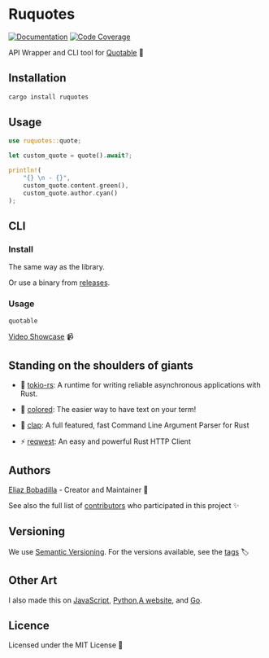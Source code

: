 # Ruquotes

[![Documentation](https://docs.rs/ruquotes/badge.svg)](https://docs.rs/ruquotes)
[![Code Coverage](https://codecov.io/gh/UltiRequiem/ruquotes/branch/main/graph/badge.svg)](https://codecov.io/gh/UltiRequiem/ruquotes)

API Wrapper and CLI tool for [Quotable](https://github.com/lukePeavey/quotable)
📣

## Installation

```sh
cargo install ruquotes
```

## Usage

```rust
use ruquotes::quote;

let custom_quote = quote().await?;

println!(
    "{} \n - {}",
    custom_quote.content.green(),
    custom_quote.author.cyan()
);
```

## CLI

### Install

The same way as the library.

Or use a binary from
[releases](https://github.com/UltiRequiem/ruquotes/releases/latest).

### Usage

```sh
quotable
```

[Video Showcase](https://youtu.be/NsyMt8wLh6I) 📹

## Standing on the shoulders of giants

- 🗼 [tokio-rs](https://github.com/tokio-rs/tokio): A runtime for writing
  reliable asynchronous applications with Rust.

- 🤗 [colored](https://github.com/mackwic/colored): The easier way to have text
  on your term!

- 👏 [clap](https://github.com/clap-rs/clap): A full featured, fast Command Line
  Argument Parser for Rust

- ⚡ [reqwest](https://github.com/seanmonstar/reqwest): An easy and powerful Rust
  HTTP Client

## Authors

[Eliaz Bobadilla](https://ultirequiem.com) - Creator and Maintainer 💪

See also the full list of
[contributors](https://github.com/UltiRequiem/ruquotes/contributors) who
participated in this project ✨

## Versioning

We use [Semantic Versioning](http://semver.org). For the versions available, see
the [tags](https://github.com/UltiRequiem/ruquotes/tags) 🏷️

## Other Art

I also made this on [JavaScript](https://github.com/UltiRequiem/ranmess),
[Python](https://github.com/UltiRequiem/quoteran),[A website](https://github.com/UltiRequiem/ulti-random-quotes),
and [Go](https://github.com/UltiRequiem/quotable).

## Licence

Licensed under the MIT License 📄

